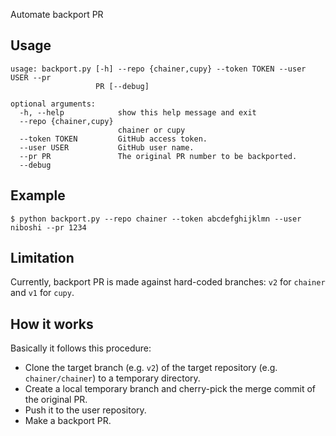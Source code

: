 Automate backport PR

## Usage

```
usage: backport.py [-h] --repo {chainer,cupy} --token TOKEN --user USER --pr
                   PR [--debug]

optional arguments:
  -h, --help            show this help message and exit
  --repo {chainer,cupy}
                        chainer or cupy
  --token TOKEN         GitHub access token.
  --user USER           GitHub user name.
  --pr PR               The original PR number to be backported.
  --debug
```

## Example

```shell
$ python backport.py --repo chainer --token abcdefghijklmn --user niboshi --pr 1234
```

## Limitation

Currently, backport PR is made against hard-coded branches: `v2` for `chainer` and `v1` for `cupy`.


## How it works

Basically it follows this procedure:

- Clone the target branch (e.g. `v2`) of the target repository (e.g. `chainer/chainer`) to a temporary directory.
- Create a local temporary branch and cherry-pick the merge commit of the original PR.
- Push it to the user repository.
- Make a backport PR.
